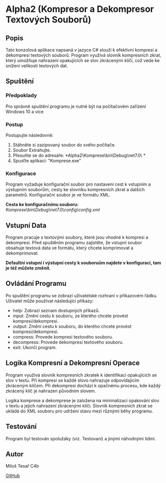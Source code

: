 # Alpha2 (Kompresor a Dekompresor Textových Souborů)
## Popis
Tato konzolová aplikace napsaná v jazyce C# slouží k efektivní kompresi a dekompresi textových souborů. Program využívá slovník kompresních zkrat, který umožňuje nahrazení opakujících se slov zkrácenými klíči, což vede ke snížení velikosti textových dat.

## Spuštění
### Předpoklady
Pro správné spuštění programu je nutné být na počítačovém zařízení Windows 10 a více

### Postup
Postupujte následovně:

1. Stáhněte si zazipovaný soubor do svého počítače.
2. Soubor Extrahujte.
3. Přesuňte se do adresáře: *Alpha2\Komprese\bin\Debug\net7.0\ *
4. Spusťte aplikaci: "Komprese.exe"

### Konfigurace
Program vyžaduje konfigurační soubor pro nastavení cest k vstupním a výstupním souborům, cesty ke slovníku kompresních zkrat a dalších parametrů. Konfigurační soubor je ve formátu XML. 

**Cesta ke konfiguračnímu souboru:**
*Komprese\bin\Debug\net7.0\config\config.xml*

## Vstupní Data
Program pracuje s textovými soubory, které jsou vhodné k kompresi a dekompresi. Před spuštěním programu zajistěte, že vstupní soubor obsahuje textová data ve formátu, který chcete komprimovat a dekomprimovat.

**Defaultní vstupní i výstupní cesty k souboruům najdete v konfiguraci, tam je též můžete změnit.**

## Ovládání Programu
Po spuštění programu se zobrazí uživatelské rozhraní v příkazovém řádku. Uživatel může používat následující příkazy:

- help: Zobrazí seznam dostupných příkazů.
- input: Změní cestu k souboru, ze kterého chcete provést kompresi/dekompresi.
- output: Změní cestu k souboru, do kterého chcete provést kompresi/dekompresi.
- compress: Provede kompresi textového souboru.
- decompress: Provede dekompresi textového souboru.
- exit: Ukončí program.

## Logika Kompresní a Dekompresní Operace
Program využívá slovník kompresních zkratek k identifikaci opakujících se slov v textu. Při kompresi se každé slovo nahrazuje odpovídajícím zkráceným klíčem. Při dekompresi dochází k opačnému procesu, kde každý zkrácený klíč je nahrazen původním slovem.

Logika komprese a dekomprese je založena na minimalizaci opakování slov v textu a jejich nahrazení zkrácenými klíči. Slovník kompresních zkrat se ukládá do XML souboru pro udržení stavu mezi různými běhy programu.

## Testování
Program byl testován spolužáky (viz. Testovani) a jinými náhodnými lidmi.

## Autor
Miloš Tesař C4b

[GitHub](https://github.com/captain-milous/Alpha2)